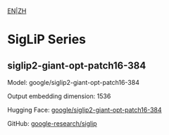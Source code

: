 [EN](README.md)|[ZH](../../../../zh/general_embedding/cross_modal_embedding/siglip_series/README.md)

# SigLiP Series

## siglip2-giant-opt-patch16-384

Model: google/siglip2-giant-opt-patch16-384

Output embedding dimension: 1536

Hugging Face: [google/siglip2-giant-opt-patch16-384](https://huggingface.co/google/siglip2-giant-opt-patch16-384)

GitHub: [google-research/siglip](https://github.com/google-research/siglip) 